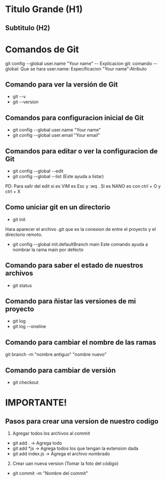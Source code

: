 # Titulo Grande (H1) 
## Subtitulo (H2)

# Comandos de Git

git   config   --global  user.name   "Your name"
-- Explicacion
git: comando 
--global: Que se hara
user.name: Especificacion 
"Your name":Atributo


## Comando para ver la versión de Git

- git --v
- git --version

## Comandos para configuracion inicial de Git

- git config --global user.name "Your name"
- git config --global user.email "Your email"

## Comandos para editar o ver la configuracion de Git

- git config --global --edit 
- git config --global --list (Este ayuda a listar) 

PD: Para salir del edit si es VIM es Esc y :wq . Si es NANO es con ctrl + O y ctrl + X

## Como uniciar git en un directorio

- git init 

Hara aparecer el archivo  .git que es la conexion de entre el proyecto y el directorio remoto.

- git config --global init.defaultBranch main 
Este comando ayuda a nombrar la rama main por defecto 

## Comando para saber el estado de nuestros archivos

- git status 

## Comando para ñistar las versiones de mi proyecto

- git log 
- git log --oneline

## Comando para cambiar el nombre de las ramas 

git branch -m "nombre antiguo" "nombre nuevo"

## Comando para cambiar de versión

- git checkout <Id del commit o nombre de la rama>

# IMPORTANTE!
## Pasos para crear una version de nuestro codigo 

1. Agregar todos los archivos al commit

- git add . -> Agrega todo 
- git add \*js -> Agrega todos los que tengan la extension dada
- git add index.js -> Agrega el archivo nombrado 

2.  Crear uan nueva version (Tomar la foto del código)

- git commit -m "Nombre del commit"